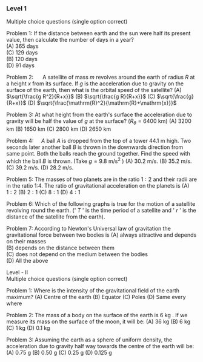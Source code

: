 ### Level 1

Multiple choice questions (single option correct)  

Problem 1: If the distance between earth and the sun were half its present value, then calculate the number of days in a year?  
(A) 365 days  
(C) 129 days  
(B) 120 days  
(D) 91 days


Problem 2: $\quad$ A satellite of mass $m$ revolves around the earth of radius $R$ at a height $x$ from its surface. If $g$ is the acceleration due to gravity on the surface of the earth, then what is the orbital speed of the satellite?
(A) $\sqrt{\frac{g R^2}{R+x}}$
(B) $\sqrt{\frac{g R}{R+x}}$
(C) $\sqrt{\frac{g}{R+x}}$
(D) $\sqrt{\frac{\mathrm{R}^2}{\mathrm{R}+\mathrm{x}}}$


Problem 3: At what height from the earth's surface the acceleration due to gravity will be half the value of $g$ at the surface? $\left(R_\theta=6400 \mathrm{~km}\right)$
(A) 3200 km
(B) 1650 km
(C) 2800 km
(D) 2650 km

Problem 4: $\quad A$ ball $A$ is dropped from the top of a tower 44.1 m high. Two seconds later another ball $B$ is thrown in the downwards direction from same point. Both the balls reach the ground together. Find the speed with which the ball $B$ is thrown.
(Take $g=9.8 \mathrm{~m} / \mathrm{s}^2$ )
(A) $30.2 \mathrm{~m} / \mathrm{s}$.
(B) $35.2 \mathrm{~m} / \mathrm{s}$.
(C) $39.2 \mathrm{~m} / \mathrm{s}$.
(D) $28.2 \mathrm{~m} / \mathrm{s}$.



Problem 5: The masses of two planets are in the ratio $1: 2$ and their radii are in the ratio 1:4. The ratio of gravitational acceleration on the planets is
(A) $1: 2$
(B) $2: 1$
(C) $8: 1$
(D) $4: 1$


Problem 6: Which of the following graphs is true for the motion of a satellite revolving round the earth. (' $T$ ' is the time period of a satellite and ' $r$ ' is the distance of the satellite from the earth).

Problem 7: According to Newton's Universal law of gravitation the gravitational force between two bodies is
(A) always attractive and depends on their masses  
(B) depends on the distance between them  
(C) does not depend on the medium between the bodies  
(D) All the above  



Level - II  
Multiple choice questions (single option correct)

Problem 1: Where is the intensity of the gravitational field of the earth maximum?
(A) Centre of the earth
(B) Equator
(C) Poles
(D) Same every where


Problem 2: The mass of a body on the surface of the earth is 6 kg . If we measure its mass on the surface of the moon, it will be:
(A) 36 kg
(B) 6 kg
(C) 1 kg
(D) 0.1 kg


Problem 3: Assuming the earth as a sphere of uniform density, the acceleration due to gravity half way towards the centre of the earth will be:
(A) 0.75 g
(B) 0.50 g
(C) 0.25 g
(D) 0.125 g

